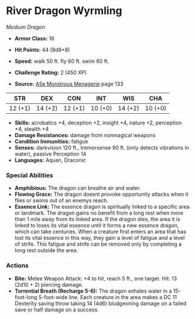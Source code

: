 # River Dragon Wyrmling

*Medium* *Dragon*

- **Armor Class:** 16
- **Hit Points:** 44 (8d8+8)
- **Speed:** walk 50 ft. fly 60 ft. swim 60 ft.

- **Challenge Rating:** 2 (450 XP)
- **Source:** [A5e Monstrous Menagerie](https://enpublishingrpg.com/products/level-up-monstrous-menagerie-a5e) page 133

| STR | DEX | CON | INT | WIS | CHA |
| --- | --- | --- | --- | --- | --- |
| 12 (+1) | 14 (+2) | 12 (+1) | 10 (+0) | 14 (+2) | 10 (+0) |

- **Skills:** acrobatics +4, deception +2, insight +4, nature +2, perception +4, stealth +4
- **Damage Resistances:** damage from nonmagical weapons
- **Condition Immunities:** fatigue
- **Senses:** darkvision 120 ft., tremorsense 90 ft. (only detects vibrations in water), passive Perception 14
- **Languages:** Aquan, Draconic

### Special Abilities

- **Amphibious:** The dragon can breathe air and water.
- **Flowing Grace:** The dragon doesnt provoke opportunity attacks when it flies or swims out of an enemys reach.
- **Essence Link:** The essence dragon is spiritually linked to a specific area or landmark. The dragon gains no benefit from a long rest when more than 1 mile away from its linked area. If the dragon dies, the area it is linked to loses its vital essence until it forms a new essence dragon, which can take centuries. When a creature first enters an area that has lost its vital essence in this way, they gain a level of fatigue and a level of strife. This fatigue and strife can be removed only by completing a long rest outside the area.

### Actions

- **Bite:** Melee Weapon Attack: +4 to hit, reach 5 ft., one target. Hit: 13 (2d10 + 2) piercing damage.
- **Torrential Breath (Recharge 5-6):** The dragon exhales water in a 15-foot-long  5-foot-wide line. Each creature in the area makes a DC 11 Dexterity saving throw  taking 14 (4d6) bludgeoning damage on a failed save or half damage on a success.


